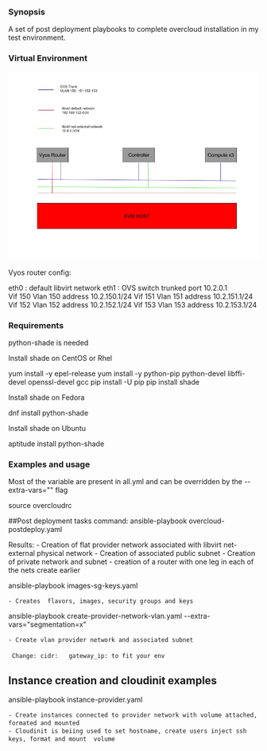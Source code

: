 ### Synopsis

A set of post deployment playbooks to complete overcloud installation in my test environment.


### Virtual  Environment

![picture](.env.jpg)

Vyos router config:

eth0 : default libvirt network
eth1 : OVS switch trunked port
       10.2.0.1   
       Vif 150  Vlan 150 address 10.2.150.1/24
       Vif 151  Vlan 151 address 10.2.151.1/24
       Vif 152  Vlan 152 address 10.2.152.1/24
       Vif 153  Vlan 153 address 10.2.153.1/24

### Requirements

python-shade is needed

Install shade on CentOS or Rhel

yum install -y epel-release
yum install -y python-pip python-devel libffi-devel openssl-devel gcc
pip install -U pip
pip install shade

Install shade on Fedora

dnf install python-shade

Install shade on Ubuntu

aptitude install python-shade

### Examples and usage

Most of the variable are present in all.yml and can be overridden by the  --extra-vars="" flag

source overcloudrc

##Post deployment tasks
command: ansible-playbook overcloud-postdeploy.yaml

Results:
    - Creation of flat provider network associated with libvirt net-external physical network
    - Creation of associated public subnet
    - Creation of private network and subnet
    - creation of a router with one leg in each of the nets  create earlier

ansible-playbook images-sg-keys.yaml

    - Creates  flavors, images, security groups and keys

ansible-playbook create-provider-network-vlan.yaml  --extra-vars="segmentation=x"

    - Create vlan provider network and associated subnet

     Change: cidr:   gateway_ip: to fit your env

## Instance creation and cloudinit examples
ansible-playbook instance-provider.yaml

    - Create instances connected to provider network with volume attached, formated and mounted  
    - Cloudinit is beiing used to set hostname, create users inject ssh keys, format and mount  volume
